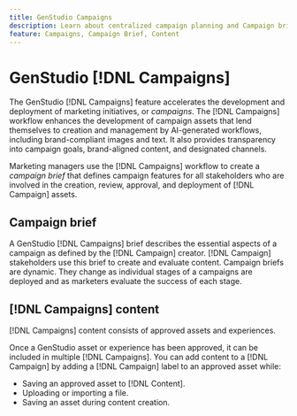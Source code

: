 ```yaml
---
title: GenStudio Campaigns
description: Learn about centralized campaign planning and Campaign brief creation.
feature: Campaigns, Campaign Brief, Content
---
```


# GenStudio [!DNL Campaigns] 

The GenStudio [!DNL Campaigns] feature accelerates the development and deployment of marketing initiatives, or _campaigns_. The [!DNL Campaigns] workflow enhances the development of campaign assets that lend themselves to creation and management by AI-generated workflows, including brand-compliant images and text. It also provides transparency into campaign goals, brand-aligned content, and designated channels. 

Marketing managers use the [!DNL Campaigns] workflow to create a _campaign brief_ that defines campaign features for all stakeholders who are involved in the creation, review, approval, and deployment of [!DNL Campaign] assets.

## Campaign brief

A GenStudio [!DNL Campaigns] brief describes the essential aspects of a campaign as defined by the [!DNL Campaign] creator. [!DNL Campaign] stakeholders use this brief to create and evaluate content. Campaign briefs are dynamic. They change as individual stages of a campaigns are deployed and as marketers evaluate the success of each stage.

## [!DNL Campaigns] content

[!DNL Campaigns] content consists of approved assets and experiences. 

Once a GenStudio asset or experience has been approved, it can be included in multiple [!DNL Campaigns]. You can add content to a [!DNL Campaign] by adding a [!DNL Campaign] label to an approved asset while:

* Saving an approved asset to [!DNL Content].
* Uploading or importing a file.
* Saving an asset during content creation.
